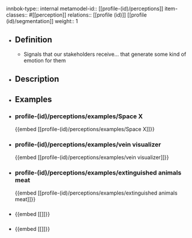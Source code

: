 innbok-type:: internal
metamodel-id:: [[profile-(id)/perceptions]]
item-classes:: #[[perception]]
relations:: [[profile (id)]] [[profile (id)/segmentation]]
weight:: 1

- ## Definition
  - Signals that our stakeholders receive... that generate some kind of emotion for them
- ## Description
- ## Examples
- ### profile-(id)/perceptions/examples/Space X
  {{embed [[profile-(id)/perceptions/examples/Space X]]}}
- ### profile-(id)/perceptions/examples/vein visualizer
  {{embed [[profile-(id)/perceptions/examples/vein visualizer]]}}
- ### profile-(id)/perceptions/examples/extinguished animals meat
  {{embed [[profile-(id)/perceptions/examples/extinguished animals meat]]}}
- ### 
  {{embed [[]]}}
- ### 
  {{embed [[]]}}


